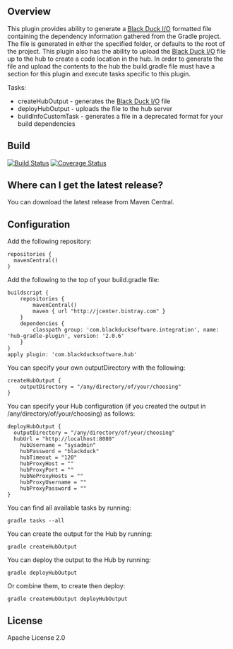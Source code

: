 ## Overview ##
This plugin provides ability to generate a [Black Duck I/O](https://github.com/blackducksoftware/bdio) formatted file containing the dependency information gathered from the Gradle project. The file is generated in either the specified folder, or defaults to the root of the project. This plugin also has the ability to upload the [Black Duck I/O](https://github.com/blackducksoftware/bdio) file up to the hub to create a code location in the hub. In order to generate the file and upload the contents to the hub the build.gradle file must have a section for this plugin and execute tasks specific to this plugin.

Tasks:

* createHubOutput - generates the [Black Duck I/O](https://github.com/blackducksoftware/bdio) file
* deployHubOutput - uploads the file to the hub server
* buildInfoCustomTask - generates a file in a deprecated format for your build dependencies

## Build ##
[![Build Status](https://travis-ci.org/blackducksoftware/hub-gradle-plugin.svg?branch=master)](https://travis-ci.org/blackducksoftware/hub-gradle-plugin)
[![Coverage Status](https://coveralls.io/repos/github/blackducksoftware/hub-gradle-plugin/badge.svg?branch=master)](https://coveralls.io/github/blackducksoftware/hub-gradle-plugin?branch=master)

## Where can I get the latest release? ##
You can download the latest release from Maven Central.

## Configuration
Add the following repository:
```
repositories {
  mavenCentral()
}
```

Add the following to the top of your build.gradle file:
```
buildscript {
    repositories {
        mavenCentral()
        maven { url "http://jcenter.bintray.com" }
    }
    dependencies {
        classpath group: 'com.blackducksoftware.integration', name: 'hub-gradle-plugin', version: '2.0.6'
    }
}
apply plugin: 'com.blackducksoftware.hub'
```

You can specify your own outputDirectory with the following:
```
createHubOutput {
    outputDirectory = "/any/directory/of/your/choosing"
}
```

You can specify your Hub configuration (if you created the output in /any/directory/of/your/choosing) as follows:
```
deployHubOutput {
  outputDirectory = "/any/directory/of/your/choosing"
  hubUrl = "http://localhost:8080"
	hubUsername = "sysadmin"
	hubPassword = "blackduck"
	hubTimeout = "120"
	hubProxyHost = ""
	hubProxyPort = ""
	hubNoProxyHosts = ""
	hubProxyUsername = ""
	hubProxyPassword = ""
}
```

You can find all available tasks by running:
```
gradle tasks --all
```

You can create the output for the Hub by running:
```
gradle createHubOutput
```

You can deploy the output to the Hub by running:
```
gradle deployHubOutput
```

Or combine them, to create then deploy:
```
gradle createHubOutput deployHubOutput
```

## License ##
Apache License 2.0
